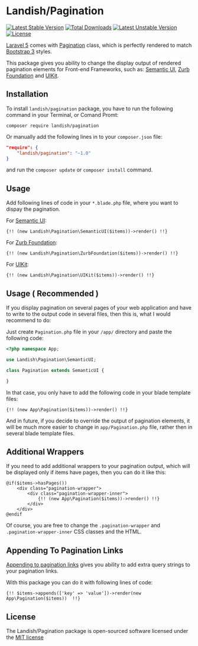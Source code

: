 # Landish/Pagination

[![Latest Stable Version](https://poser.pugx.org/landish/pagination/v/stable.svg)](https://packagist.org/packages/landish/pagination) 
[![Total Downloads](https://poser.pugx.org/landish/pagination/downloads.svg)](https://packagist.org/packages/landish/pagination) 
[![Latest Unstable Version](https://poser.pugx.org/landish/pagination/v/unstable.svg)](https://packagist.org/packages/landish/pagination) 
[![License](https://poser.pugx.org/landish/pagination/license.svg)](https://packagist.org/packages/landish/pagination)

[Laravel 5](http://laravel.com/) comes with [Pagination](http://laravel.com/docs/5.0/pagination) class, which is perfectly rendered to match [Bootstrap 3](http://getbootstrap.com/components/#pagination) styles. 

This package gives you ability to change the display output of rendered pagination elements for Front-end Frameworks, such as: [Semantic UI](http://semantic-ui.com/collections/menu.html#pagination), [Zurb Foundation](http://foundation.zurb.com/docs/components/pagination.html) and [UIKit](http://getuikit.com/docs/pagination.html).

## Installation

To install `landish/pagination` package, you have to run the following command in your Terminal, or Comand Promt:

```
composer require landish/pagination
```

Or manually add the following lines in to your `composer.json` file:

```json
"require": {
    "landish/pagination": "~1.0"
}
```

and run the `composer update` or `composer install` command.

## Usage

Add following lines of code in your `*.blade.php` file, where you want to dispay the pagination.

For [Semantic UI](http://semantic-ui.com/):
```
{!! (new Landish\Pagination\SemanticUI($items))->render() !!}
```

For [Zurb Foundation](http://foundation.zurb.com/):

```
{!! (new Landish\Pagination\ZurbFoundation($items))->render() !!}
```

For [UIKit](http://getuikit.com/):

```
{!! (new Landish\Pagination\UIKit($items))->render() !!}
```

## Usage ( Recommended )

If you display pagination on several pages of your web application and have to write to the output code in several files, then this is, what I would recommend to do:

Just create `Pagination.php` file in your `/app/` directory and paste the following code:

```php
<?php namespace App;

use Landish\Pagination\SemanticUI;

class Pagination extends SemanticUI {

}
```

In that case, you only have to add the following code in your blade template files:

```
{!! (new App\Pagination($items))->render() !!}
```

And in future, if you decide to override the output of pagination elements, it will be much more easier to change in `app/Pagination.php` file, rather then in several blade template files.

## Additional Wrappers

If you need to add additional wrappers to your pagination output, which will be displayed only if items have pages, then you can do it like this:

```
@if($items->hasPages())
	<div class="pagination-wrapper">
    	<div class="pagination-wrapper-inner">
        	{!! (new App\Pagination($items))->render() !!}
        </div>
	</div>
@endif
```

Of course, you are free to change the `.pagination-wrapper` and `.pagination-wrapper-inner` CSS classes and the HTML.

## Appending To Pagination Links

[Appending to pagination links](http://laravel.com/docs/5.0/pagination#appending-to-pagination-links) gives you ability to add extra query strings to your pagination links.

With this package you can do it with following lines of code:

```
{!! $items->appends(['key' => 'value'])->render(new App\Pagination($items))  !!}
```

## License

The Landish/Pagination package is open-sourced software licensed under the [MIT license](http://opensource.org/licenses/MIT)